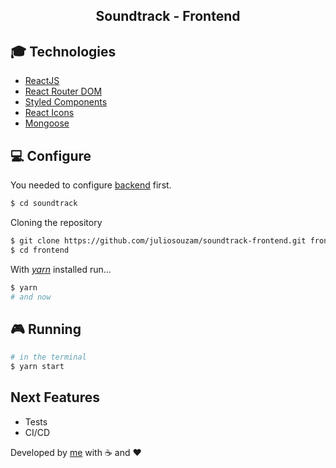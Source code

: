 <h2 align="center">
  Soundtrack - Frontend
</h2>

## :mortar_board: Technologies

- [ReactJS](https://reactjs.org/docs/getting-started.html)
- [React Router DOM](https://reactrouter.com/web/guides/quick-start)
- [Styled Components](https://styled-components.com/docs)
- [React Icons](https://react-icons.github.io/react-icons/)
- [Mongoose](https://mongoosejs.com/docs/guide.html)

## :computer: Configure

You needed to configure [backend](https://github.com/juliosouzam/soundtrack-backend) first.

```sh
$ cd soundtrack
```

Cloning the repository

```sh
$ git clone https://github.com/juliosouzam/soundtrack-frontend.git frontend
$ cd frontend
```

With [_yarn_](https://classic.yarnpkg.com/en/docs/install) installed run...

```sh
$ yarn
# and now
```

## :video_game: Running

```sh
# in the terminal
$ yarn start
```

## Next Features

- Tests
- CI/CD

Developed by [me](https://github.com/juliosouzam) with :coffee: and :heart:
